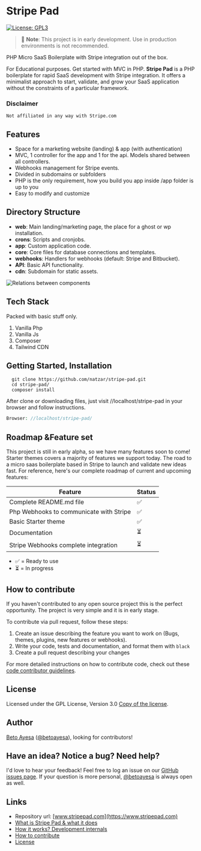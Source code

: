 

#  Stripe Pad
[![License: GPL3](https://img.shields.io/github/license/natzar/Stripe-Pad)](https://github.com/natzar/Stripe-Pad/blob/main/LICENSE.md)
> 🚧 **Note**: This project is in early development. Use in production environments is not recommended.

PHP Micro SaaS Boilerplate with Stripe integration out of the box.

For Educational purposes. Get started with MVC in PHP.
**Stripe Pad** is a PHP boilerplate for rapid SaaS development with Stripe integration. It offers a minimalist approach to start, validate, and grow your SaaS application without the constraints of a particular framework.


### Disclaimer

``` Not affiliated in any way with Stripe.com ```

## Features

- Space for a marketing website (landing) & app (with authentication)
- MVC, 1 controller for the app and 1 for the api. Models shared between all controllers.
- Webhooks management for Stripe events.
- Divided in subdomains or subfolders
- PHP is the only requirement, how you build you app inside /app folder is up to you
- Easy to modify and customize




## Directory Structure

- **web**: Main landing/marketing page, the place for a ghost or wp installation.
- **crons**: Scripts and cronjobs.
- **app**: Custom application code.
- **core**: Core files for database connections and templates.
- **webhooks**: Handlers for webhooks (default: Stripe and Bitbucket).
- **API**: Basic API functionality.
- **cdn**: Subdomain for static assets.

![Relations between components](https://stripepad.com/relations.png)

## Tech Stack

Packed with basic stuff only.

1. Vanilla Php
2. Vanilla Js
3. Composer
5. Tailwind CDN

 


## Getting Started, Installation

```
  git clone https://github.com/natzar/stripe-pad.git
  cd stripe-pad/
  composer install
```

After clone or downloading files, just visit //localhost/stripe-pad in your browser and follow instructions.


```php
Browser: //localhost/stripe-pad/
```



## Roadmap &Feature set

This project is still in early alpha, so we have many features soon to come! Starter themes covers a majority of features we support today. The road to a micro saas boilerplate based in Stripe to launch and validate new ideas fast. For reference, here's our complete roadmap of current and upcoming features:

| Feature                                                                               | Status    |
|---------------------------------------------------------------------------------------|-----------|
| Complete README.md file |  ✅     |
| Php Webhooks to communicate with Stripe                                               |  ✅     |
| Basic Starter theme                                                |  ✅     |
| Documentation                                               | ⏳      |
| Stripe Webhooks complete integration                                               | ⏳      |

 - ✅ = Ready to use
- ⏳ = In progress




## How to contribute
If you haven't contributed to any open source project this is the perfect opportunity. The project is very simple and it is in early stage. 

To contribute via pull request, follow these steps:

1. Create an issue describing the feature you want to work on (Bugs, themes,  plugins, new features or webhooks).
2. Write your code, tests and documentation, and format them with ``black``
3. Create a pull request describing your changes

For more detailed instructions on how to contribute code, check out these [code contributor guidelines](CONTRIBUTING.md).

## License
Licensed under the GPL License, Version 3.0 [Copy of the license](LICENSE.txt).

## Author 
[Beto Ayesa](https://github.com/betoayesa) ([@betoayesa](https://twitter.com/betoayesa)), looking for contributors!


## Have an idea? Notice a bug? Need help?

I'd love to hear your feedback! Feel free to log an issue on our [GitHub issues page](https://github.com/natzar/Stripe-Pad/issues). If your question is more personal, [@betoayesa](https://www.twitter.com/betoayesa) is always open as well.

## Links

- Repository url: [www.stripepad.com](https://www.stripepad.com)
- [What is Stripe Pad & what it does](#stripe-pad)
- [How it works? Development internals](#development-internals)
- [How to contribute](#how-to-contribute)
- [License](#license)
